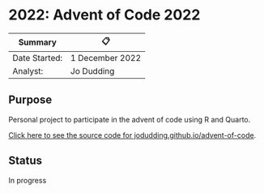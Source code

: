 # 2022: Advent of Code 2022

Summary       | :clipboard:
--------------|---------------------
Date Started: | 1 December 2022
Analyst: | Jo Dudding

## Purpose

Personal project to participate in the advent of code using R and Quarto. 

[Click here to see the source code for jodudding.github.io/advent-of-code](https://jodudding.github.io/advent-of-code/).

## Status

In progress






